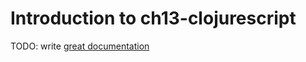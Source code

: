 # Introduction to ch13-clojurescript

TODO: write [great documentation](http://jacobian.org/writing/what-to-write/)
